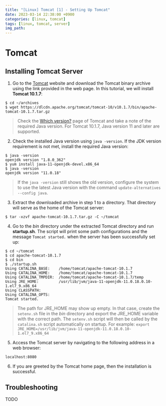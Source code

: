 ```yaml
---
title: "[Linux] Tomcat [1] - Setting Up Tomcat"
date: 2023-03-14 22:38:00 +0900
categories: [linux, tomcat]
tags: [linux, tomcat, server]
img_path: 
---
```


# Tomcat

## Installing Tomcat Server

1. Go to the [Tomcat](http://tomcat.apache.org/download-10.cgi) website and download the Tomcat binary archive using the link provided in the web page. In this tutorial, we will install **Tomcat 10.1.7**:

```shell
$ cd ~/archives
$ wget https://dlcdn.apache.org/tomcat/tomcat-10/v10.1.7/bin/apache-tomcat-10.1.7.tar.gz
```

> Check the [Which version?](http://tomcat.apache.org/whichversion.html) page of Tomcat and take a note of the required Java version. For Tomcat 10.1.7, Java version 11 and later are supported.

2. Check the installed Java version using `java -version`. If the JDK version requirement is not met, install the required Java version:

```shell
$ java -version
openjdk version "1.8.0_362"
$ yum install java-11-openjdk-devel.x86_64
$ java -version
openjdk version "11.0.18"
```

> If the `java -version` still shows the old version, configure the system to use the latest Java version with the command `update-alternatives --config java`.

3. Extract the downloaded archive in step 1 to a directory. That directory will serve as the home of the Tomcat server:

```shell
$ tar -xzvf apache-tomcat-10.1.7.tar.gz -C ~/tomcat
```

4. Go to the *bin* directory under the extracted Tomcat directory and run **startup.sh**. The script will print some path configurations and the message `Tomcat started.` when the server has been successfully set up:

```shell
$ cd ~/tomcat
$ cd apache-tomcat-10.1.7
$ cd bin
$ ./startup.sh
Using CATALINA_BASE:    /home/tomcat/apache-tomcat-10.1.7
Using CATALINA_HOME:    /home/tomcat/apache-tomcat-10.1.7
Using CATALINA_TMPDIR:  /home/tomcat/apache-tomcat-10.1.7/temp
Using JRE_HOME:         /usr/lib/jvm/java-11-openjdk-11.0.18.0.10-1.el7_9.x86_64
Using CLASSPATH:
Using CATALINA_OPTS:
Tomcat started.
```

> The path for JRE_HOME may show up empty. In that case, create the `setenv.sh` file in the *bin* directory and export the JRE_HOME variable with the correct path. The `setenv.sh` script will then be called by the `catalina.sh` script automatically on startup. For example:
`export JRE_HOME=/usr/lib/jvm/java-11-openjdk-11.0.18.0.10-1.el7_9.x86_64`

5. Access the Tomcat server by navigating to the following address in a web browser:

```
localhost:8080
```

6. If you are greeted by the Tomcat home page, then the installation is successful.

## Troubleshooting

TODO